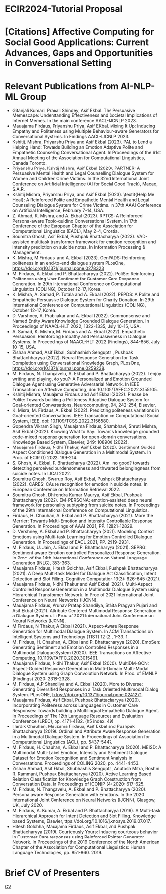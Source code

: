# ECIR2024-Tutorial Proposal

# **[Citations] Affective Computing for Social Good Applications: Current Advances, Gaps and Opportunities in Conversational Setting** 

# Relevant Publications from AI-NLP-ML Group

- Gitanjali Kumari, Pranali Shindey, Asif Ekbal. The Persuasive Memescape: Understanding Effectiveness and Societal Implications of Internet Memes. In the main conference AACL-IJCNLP 2023.
- Mauajama Firdaus, Priyanshu Priya, Asif EKbal. Mixing It Up: Inducing Empathy and Politeness using Multiple Behaviour-aware Generators for Conversational Systems. In Findings AACL-IJCNLP 2023.
- Kshitij. Mishra, Priyanshu Priya and Asif Ekbal (2023). PAL to Lend a Helping Hand: Towards Building an Emotion Adaptive Polite and Empathetic Counseling Conversational Agent. In Proceedings of the 61st Annual Meeting of the Association for Computational Linguistics, Canada Toronto.
- Priyanshu Priya, Kshitij Mishra, Asif Ekbal (2023). PARTNER: A Persuasive Mental Health and Legal Counselling Dialogue System for Women and Children Crime Victims. In the 32nd International Joint Conference on Artificial Intelligence (AI for Social Good Track), Macao, S.A.R.
- Kshitij Mishra, Priyanshu Priya, and Asif Ekbal (2023). \textit{Help Me Heal}: A Reinforced Polite and Empathetic Mental Health and Legal Counseling Dialogue System for Crime Victims. In 37th AAAI Conference on Artificial Intelligence, February 7-14, USA.
- Z. Ahmad, K. Mishra, and A. Ekbal (2023). RPTCS: A Reinforced Persona-aware Topic-guiding Conversational System. In 17th Conference of the European Chapter of the Association for Computational Linguistics (EACL), May 2-4, Croatia.
- Soumitra Ghosh, Asif Ekbal, Pushpak Bhattacharyya (2023). VAD-assisted multitask transformer framework for emotion recognition and intensity prediction on suicide notes. In Information Processing \& Management.  
- K. Mishra, M Firdaus, and A. Ekbal (2023). GenPADS: Reinforcing politeness in an end-to-end dialogue system PLosOne, https://doi.org/10.1371/journal.pone.0278323
- M. Firdaus, A. Ekbal and P. Bhattacharyya (2022).  PoliSe: Reinforcing Politeness using User Sentiment for Customer Care Response Generation. In 29th International Conference on Computational Linguistics (COLING), October 12-17, Korea. 
- K. Mishra, A. Samad, P. Totala and A. Ekbal (2022). PEPDS: A Polite and Empathetic Persuasive Dialogue System for Charity Donation. In 29th International Conference on Computational Linguistics (COLING), October 12-17, Korea.   
- D. Varshney, A. Prabhakar and A. Ekbal (2022). Commonsense and Named Entity Aware Knowledge Grounded Dialogue Generation. In Proceedings of NAACL-HLT 2022, 1322-1335, July 10-15, USA. 
- A. Samad, K. Mishra, M. Firdaus and A. Ekbal (2022). Empathetic Persuasion: Reinforcing Empathy and Persuasiveness in Dialogue Systems. In Proceedings of NAACL-HLT 2022 (Findings), 844-856, July 10-15, USA.    
- Zishan Ahmad, Asif Ekbal, Subhashish Sengupta , Pushpak Bhattachharyya (2022). Neural Response Generation for Task Completion using Conversational Knowledge Graph, PLosOne, https://doi.org/10.1371/journal.pone.0259238.     
- M. Firdaus, N. Thangavelu, A. Ekbal and P. Bhattacharyya (2022).  I enjoy writing and playing, do you?: A Personalized and Emotion Grounded Dialogue Agent using Generative Adversarial Network. In IEEE Transaction on Affective Computing, doi: 10.1109/TAFFC.2022.3155105.  
- Kshitij Mishra, Mauajama Firdaus and Asif Ekbal (2022). Please be Polite: Towards building a Politeness Adaptive Dialogue System for Goal-oriented Conversations, Neurocomputing, 94, 242-254, Elsevier.   
- K. Misra, M. Firdaus, A. Ekbal (2022). Predicting politeness variations in Goal-oriented Conversations. IEEE Transaction on Computational Social System, IEEE, doi: 10.1109/TCSS.2022.3156580.   
- Gopendra Vikram Singh, Mauajama Firdaus, Shambhavi, Shruti Mishra, Asif Ekbal (2022). Knowing What to Say: Towards knowledge grounded code-mixed response generation for open-domain conversations. Knowledge Based System, Elsevier, 249: 108900 (2022).    
- Mauajama Firdaus, Nidhi Thakur, Asif Ekbal (2022). Sentiment Guided Aspect Conditioned Dialogue Generation in a Multimodal System. In Proc. of ECIR (1) 2022: 199-214. 
- S. Ghosh, A. Ekbal, P. Bhattacharya (2022). Am i no good? towards detecting perceived burdensomeness and thwarted belongingness from suicide notes. In IJCAI 2022.
- Soumitra Ghosh, Swarup Roy, Asif Ekbal, Pushpak Bhattacharyya (2022). CARES: CAuse recognition for emotion in suicide notes. In European Conference on Information Retrieval 2022.
- Soumitra Ghosh, Dhirendra Kumar Maurya, Asif Ekbal, Pushpak Bhattacharyya (2022). EM-PERSONA: emotion-assisted deep neural framework for personality subtyping from suicide notes. In Proceedings of the 29th International Conference on Computational Linguistics.    
- Firdaus, H. Chauhan, A. Ekbal and P. Bhattacharyya (2021). More the Merrier: Towards Multi-Emotion and Intensity Controllable Response Generation. In Proceedings of AAAI 2021, PP. 12821-12829.    
- D. Vershney, A. Ekbal and P. Bhattacharyya (2021). Modeling Context Emotions using Multi-task Learning for Emotion-Controlled Dialogue Generation. In Proceedings of EACL 2021, PP. 2919-2931.     
- M. Firdaus, U. Jain, A. Ekbal and P. Bhattacharyya (2021). SEPRG: Sentiment aware Emotion controlled Personalized Response Generation. In Proc. of the 14th International Conference on Natural Language Generation (INLG), 353-363.    
- Mauajama Firdaus, Hitesh Golchha, Asif Ekbal, Pushpak Bhattacharyya (2021). A Deep Multi-task Model for Dialogue Act Classification, Intent Detection and Slot Filling. Cognitive Computation 13(3): 626-645 (2021).    
- Mauajama Firdaus, Nidhi Thakur and Asif Ekbal (2021). Multi-Aspect Controlled Response Generation in a Multimodal Dialogue System using Hierarchical Transformer Network. In Proc of 2021 International Joint Conference on Neural Networks (IJCNN).     
- Mauajama Firdaus, Arunav Pratap Shandilya, Sthita Pragyan Pujari and Asif Ekbal (2021). Attribute Centered Multimodal Response Generation in a Dialogue System. In Proc of 2021 International Joint Conference on Neural Networks (IJCNN).     
- M Firdaus, N Thakur, A Ekbal (2021). Aspect-Aware Response Generation for Multimodal Dialogue System. In ACM Transactions on Intelligent Systems and Technology (TIST) 12 (2), 1-33. 1.      
- M. Firdaus, H. Chauhan, A. Ekbal and P. Bhattacharyya (2020). EmoSen: Generating Sentiment and Emotion Controlled Responses in a Multimodal Dialogue System (2020). IEEE Transactions on Affective Computing, 10.1109/TAFFC.2020.3015491.   
- Mauajama Firdaus, Nidhi Thakur, Asif Ekbal (2020). MultiDM-GCN: Aspect-Guided Response Generation in Multi-Domain Multi-Modal Dialogue System using Graph Convolution Network. In Proc. of  EMNLP (Findings) 2020: 2318-2328.     
- M. Firdaus, A.P Shandilya and A. Ekbal (2020). More to Diverse:  Generating Diversified Responses in a Task Oriented Multimodal Dialog System. PLosONE, https://doi.org/10.1371/journal.pone.0241271.     
- Mauajama Firdaus, Asif Ekbal, Pushpak Bhattacharyya (2020). Incorporating Politeness across Languages in Customer Care Responses: Towards building a Multilingual Empathetic Dialogue Agent. In Proceedings of The 12th Language Resources and Evaluation Conference (LREC), pp. 4171-4182. (h5 index: 49)    
- Hardik Chauhan, Mauzama Firdaus, Asif Ekbal and Pushpak Bhattacharyya (2019). Ordinal and Attribute Aware Response Generation in a Multimodal Dialogue System. In Proceedings of Association for Computational Linguistics (ACL), pp. 5437-5447.    
- M. Firdaus, H. Chauhan, A. Ekbal and P. Bhattacharyya (2020). MEISD: A Multimodal Multi-Label Emotion, Intensity and Sentiment Dialogue Dataset for Emotion Recognition and Sentiment Analysis in Conversations. Proceedings of COLING 2020, pp. 4441-4453.     
- Zishan Ahmad, Asif Ekbal, Shubhashis Sengupta, Anutosh Mitra, Roshni R. Rammani, Pushpak Bhattacharyya (2020). Active Learning Based Relation Classification for Knowledge Graph Construction from Conversation Data. In Proceedings of ICONIP (4) 2020: 617-625.     
- M. Firdaus, N. Thangavelu, A. Ekbal and P. Bhattacharyya (2020). Persona aware Response Generation with Emotions. In the 2020 International Joint Conference on Neural Networks (IJCNN), Glasgow, UK, July 2020.  
- M. Firdaus, A. Kumar, A. Ekbal and P. Bhattacharyya (2019). A Multi-task Hierarchical Approach for Intent Detection and Slot Filling. Knowledge based Systems, Elsevier, ttps://doi.org/10.1016/j.knosys.2019.07.017.     
- Hitesh Golchha, Mauajama Firdaus, Asif Ekbal, and Pushpak Bhattacharyya (2019). Courteously Yours: Inducing courteous behavior in Customer Care responses using Reinforced Pointer Generator Network. In Proceedings of the 2019 Conference of the North American Chapter of the Association for Computational Linguistics: Human Language Technologies, pp. 851-860. 2019.  

# Brief CV of Presenters

[CV](https://drive.google.com/file/d/1R18fIulin15fB6Vmxa3tzKHNCMQcLJxs/view?usp=sharing)
